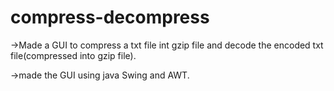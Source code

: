 # compress-decompress
->Made a GUI to compress a txt file int gzip file and decode the encoded txt file(compressed into gzip file).

->made the GUI using java Swing and AWT.
